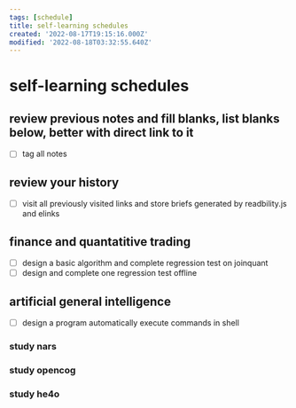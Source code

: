 ```yaml
---
tags: [schedule]
title: self-learning schedules
created: '2022-08-17T19:15:16.000Z'
modified: '2022-08-18T03:32:55.640Z'
---
```


# self-learning schedules

## review previous notes and fill blanks, list blanks below, better with direct link to it
- [ ] tag all notes

## review your history
- [ ] visit all previously visited links and store briefs generated by readbility.js and elinks

## finance and quantatitive trading
- [ ] design a basic algorithm and complete regression test on joinquant
- [ ] design and complete one regression test offline

## artificial general intelligence
- [ ] design a program automatically execute commands in shell
### study nars
### study opencog
### study he4o
